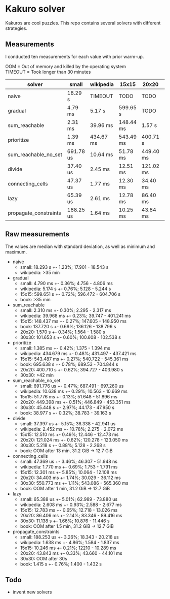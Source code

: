 # Kakuro solver

Kakuros are cool puzzles.
This repo contains several solvers with different strategies.

## Measurements

I conducted ten measurements for each value with prior warm-up.

OOM = Out of memory and killed by the operating system  
TIMEOUT = Took longer than 30 minutes

solver                | small     | wikipedia | 15x15     | 20x20     | 30x30      | book       |
----------------------|-----------|-----------|-----------|-----------|------------|------------|
naive                 |  18.29 s  | TIMEOUT   | TODO      | TODO      | TODO       | TODO       |
gradual               |   4.79 ms |   5.17 s  | 599.65 s  | TODO      | TODO       |    TIMEOUT |
sum_reachable         |   2.31 ms |  39.96 ms | 148.44 ms |   1.57 s  | 101.653 s  | 137.72 s   |
prioritize            |   1.39 ms | 434.67 ms | 543.49 ms | 400.71 s  | TIMEOUT    | 695.64 s   |
sum_reachable_no_set  | 691.78 us |  10.64 ms |  51.78 ms | 449.40 ms |   45.45 s  |  38.98 s   |
divide                |  37.40 us |   2.45 ms |  12.51 ms | 121.02 ms |    5.22 s  | OOM        |
connecting_cells      |  47.37 us |   1.77 ms |  12.30 ms |  34.40 ms |  550.77 ms | OOM        |
lazy                  |  65.39 us |   2.61 ms |  12.78 ms |  86.40 ms |   11.14 s  | OOM        |
propagate_constraints | 188.25 us |   1.64 ms |  10.25 ms |  43.84 ms | OOM        |   1.42 s   |

## Raw measurements

The values are median with standard deviation, as well as minimum and maximum.

- naive
  - small: 18.293 s +- 1.23%; 17.901 - 18.543 s
  - wikipedia: >35 min
- gradual
  - small: 4.790 ms +- 0.36%;  4.756 -  4.806 ms
  - wikipedia: 5.174 s +- 0.76%; 5.128 - 5.244 s
  - 15x15: 599.651 s +- 0.72%; 596.472 - 604.706 s
  - book: >35 min
- sum_reachable
  - small: 2.310 ms +- 0.30%; 2.295 - 2.317 ms
  - wikipedia: 39.968 ms +- 0.23%; 39.747 - 401.241 ms
  - 15x15: 148.437 ms +- 0.27%; 147.605 - 148.950 ms
  - book: 137.720 s +- 0.69%; 136.126 - 138.796 s
  - 20x20: 1.570 s +- 0.34%; 1.564 - 1.580 s
  - 30x30: 101.653 s +- 0.60%; 100.608 - 102.538 s
- prioritize
  - small: 1.385 ms +- 0.42%; 1.375 - 1.394 ms
  - wikipedia: 434.679 ms +- 0.48%; 431.497 - 437.421 ms
  - 15x15: 543.487 ms +- 0.27%; 540.722 - 545.361 ms
  - book: 695.638 s +- 0.78%; 689.53 - 704.844 s
  - 20x20: 400.710 s +- 0.62%; 394.727 - 403.980 s
  - 30x30: >42 min
- sum_reachable_no_set
  - small: 691.776 us +- 0.47%; 687.491 - 697.260 us
  - wikipedia: 10.638 ms +- 0.29%; 10.563 - 10.669 ms
  - 15x15: 51.776 ms +- 0.13%; 51.648 - 51.896 ms
  - 20x20: 449.398 ms +- 0.51%; 446.849 - 453.351 ms
  - 30x30: 45.448 s +- 2.97%; 44.173 - 47.950 s
  - book: 38.977 s +- 0.32%; 38.783 - 39.163 s
- divide
  - small: 37.397 us +- 5.15%; 36.338 - 42.941 us
  - wikipedia: 2.452 ms +- 10.78%; 2.275 - 2.072 ms
  - 15x15: 12.510 ms +- 0.49%; 12.446 - 12.473 ms
  - 20x20: 121.024 ms +- 0.62%; 120.278 - 123.050 ms
  - 30x30: 5.218 s +- 0.88%; 5.128 - 2.268 s
  - book: OOM after 13 min, 31.2 GiB -> 12.7 GiB
- connecting_cells
  - small: 47.369 us +- 3.46%; 46.307 - 51.948 ns
  - wikipedia: 1.770 ms +- 0.69%; 1.753 - 1.791 ms
  - 15x15: 12.301 ms +- 5.85%; 10.064 - 12.108 ms
  - 20x20: 34.403 ms +- 1.74%; 30.029 - 36.112 ms
  - 30x30: 550.773 ms +- 1.11%; 543.086 - 565.360 ms
  - book: OOM after 1 min, 31.2 GiB -> 12.7 GiB
- lazy
  - small: 65.388 us +- 5.01%; 62.989 - 73.880 us
  - wikipedia: 2.608 ms +- 0.93%; 2.588 - 2.677 ms
  - 15x15: 12.783 ms +- 0.65%; 12.718 - 13.026 ms
  - 20x20: 86.406 ms +- 2.14%; 83.346 - 89.416 ms
  - 30x30: 11.138 s +- 1.66%; 10.876 - 11.446 s
  - book: OOM after 1.5 min, 31.2 GiB -> 12.7 GiB
- propagate_constraints
  - small: 188.253 us +- 3.26%; 18.343 - 20.218 us
  - wikipedia: 1.638 ms +- 4.86%; 1.584 - 1.837 ms
  - 15x15: 10.246 ms +- 0.21%; 12210 - 10.289 ms
  - 20x20: 43.843 ms +- 0.33%; 43.660 - 44.101 ms
  - 30x30: OOM after 30s
  - book: 1.415 s +- 0.76%; 1.400 - 1.432 s

## Todo

- invent new solvers

